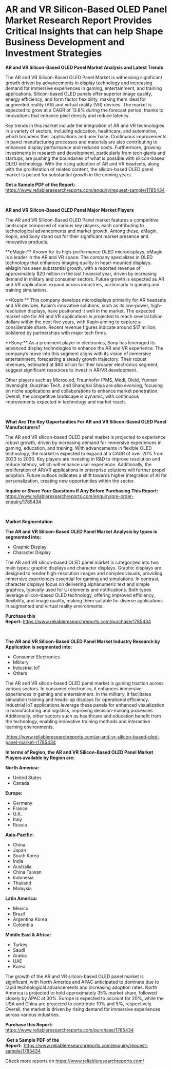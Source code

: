 <p><h1>AR and VR Silicon-Based OLED Panel Market Research Report Provides Critical Insights that can help Shape Business Development and Investment Strategies</h1></p><p><strong>AR and VR Silicon-Based OLED Panel Market Analysis and Latest Trends</strong></p>
<p><p>The AR and VR Silicon-Based OLED Panel Market is witnessing significant growth driven by advancements in display technology and increasing demand for immersive experiences in gaming, entertainment, and training applications. Silicon-based OLED panels offer superior image quality, energy efficiency, and form factor flexibility, making them ideal for augmented reality (AR) and virtual reality (VR) devices. The market is expected to grow at a CAGR of 13.8% during the forecast period, thanks to innovations that enhance pixel density and reduce latency.</p><p>Key trends in this market include the integration of AR and VR technologies in a variety of sectors, including education, healthcare, and automotive, which broadens their applications and user base. Continuous improvements in panel manufacturing processes and materials are also contributing to enhanced display performance and reduced costs. Furthermore, growing investments in research and development, particularly from tech giants and startups, are pushing the boundaries of what is possible with silicon-based OLED technology. With the rising adoption of AR and VR headsets, along with the proliferation of related content, the silicon-based OLED panel market is poised for substantial growth in the coming years.</p></p>
<p><strong>Get a Sample PDF of the Report:&nbsp;</strong> <a href="https://www.reliableresearchreports.com/enquiry/request-sample/1785434?utm_campaign=3250&utm_medium=2&utm_source=Github&utm_content=ia&utm_term=25032025&utm_id=ar-and-vr-silicon-based-oled-panel">https://www.reliableresearchreports.com/enquiry/request-sample/1785434</a></p>
<p>&nbsp;</p>
<p><strong>AR and VR Silicon-Based OLED Panel Major Market Players</strong></p>
<p><p>The AR and VR Silicon-Based OLED Panel market features a competitive landscape composed of various key players, each contributing to technological advancements and market growth. Among these, eMagin, Kopin, and Sony stand out for their significant market presence and innovative products.</p><p>**eMagin:** Known for its high-performance OLED microdisplays, eMagin is a leader in the AR and VR space. The company specializes in OLED technology that enhances imaging quality in head-mounted displays. eMagin has seen substantial growth, with a reported revenue of approximately $20 million in the last financial year, driven by increasing demand in military and consumer sectors. Future growth is expected as AR and VR applications expand across industries, particularly in gaming and training simulations.</p><p>**Kopin:** This company develops microdisplays primarily for AR headsets and VR devices. Kopin’s innovative solutions, such as its low-power, high-resolution displays, have positioned it well in the market. The expected market size for AR and VR applications is projected to reach several billion dollars within the next five years, with Kopin aiming to capture a considerable share. Recent revenue figures indicate around $17 million, bolstered by partnerships with major tech firms.</p><p>**Sony:** As a prominent player in electronics, Sony has leveraged its advanced display technologies to enhance the AR and VR experience. The company’s move into this segment aligns with its vision of immersive entertainment, forecasting a steady growth trajectory. Their robust revenues, estimated at $80 billion for their broader electronics segment, suggest significant resources to invest in AR/VR development.</p><p>Other players such as Microoled, Fraunhofer IPMS, Medi, Oleid, Yunnan Invensight, Guozhao Tech, and Shanghai Shiya are also evolving, focusing on niche applications and collaborations to enhance market penetration. Overall, the competitive landscape is dynamic, with continuous improvements expected in technology and market reach.</p></p>
<p>&nbsp;</p>
<p><strong>What Are The Key Opportunities For AR and VR Silicon-Based OLED Panel Manufacturers?</strong></p>
<p><p>The AR and VR silicon-based OLED panel market is projected to experience robust growth, driven by increasing demand for immersive experiences in gaming, education, and training. With advancements in flexible OLED technology, the market is expected to expand at a CAGR of over 20% from 2023 to 2030. Key players are investing in R&D to improve resolution and reduce latency, which will enhance user experience. Additionally, the proliferation of AR/VR applications in enterprise solutions will further propel adoption. Future outlook indicates a shift towards higher integration of AI for personalization, creating new opportunities within the sector.</p></p>
<p><strong>Inquire or Share Your Questions If Any Before Purchasing This Report:</strong> <a href="https://www.reliableresearchreports.com/enquiry/pre-order-enquiry/1785434?utm_campaign=3250&utm_medium=2&utm_source=Github&utm_content=ia&utm_term=25032025&utm_id=ar-and-vr-silicon-based-oled-panel">https://www.reliableresearchreports.com/enquiry/pre-order-enquiry/1785434</a></p>
<p>&nbsp;</p>
<p><strong>Market Segmentation</strong></p>
<p><strong>The AR and VR Silicon-Based OLED Panel Market Analysis by types is segmented into:</strong></p>
<p><ul><li>Graphic Display</li><li>Character Display</li></ul></p>
<p><p>The AR and VR silicon-based OLED panel market is categorized into two main types: graphic displays and character displays. Graphic displays are designed to render high-resolution images and complex visuals, providing immersive experiences essential for gaming and simulations. In contrast, character displays focus on delivering alphanumeric text and simple graphics, typically used for UI elements and notifications. Both types leverage silicon-based OLED technology, offering improved efficiency, flexibility, and image quality, making them suitable for diverse applications in augmented and virtual reality environments.</p></p>
<p><strong>Purchase this Report:&nbsp;</strong><a href="https://www.reliableresearchreports.com/purchase/1785434?utm_campaign=3250&utm_medium=2&utm_source=Github&utm_content=ia&utm_term=25032025&utm_id=ar-and-vr-silicon-based-oled-panel">https://www.reliableresearchreports.com/purchase/1785434</a></p>
<p>&nbsp;</p>
<p><strong>The AR and VR Silicon-Based OLED Panel Market Industry Research by Application is segmented into:</strong></p>
<p><ul><li>Consumer Electronics</li><li>Military</li><li>Industrial IoT</li><li>Others</li></ul></p>
<p><p>The AR and VR silicon-based OLED panel market is gaining traction across various sectors. In consumer electronics, it enhances immersive experiences in gaming and entertainment. In the military, it facilitates simulation training and heads-up displays for operational efficiency. Industrial IoT applications leverage these panels for enhanced visualization in manufacturing and logistics, improving decision-making processes. Additionally, other sectors such as healthcare and education benefit from the technology, enabling innovative training methods and interactive learning environments.</p></p>
<p><a href="https://www.reliableresearchreports.com/ar-and-vr-silicon-based-oled-panel-market-r1785434?utm_campaign=3250&utm_medium=2&utm_source=Github&utm_content=ia&utm_term=25032025&utm_id=ar-and-vr-silicon-based-oled-panel">&nbsp;https://www.reliableresearchreports.com/ar-and-vr-silicon-based-oled-panel-market-r1785434</a></p>
<p><strong>In terms of Region, the AR and VR Silicon-Based OLED Panel Market Players available by Region are:</strong></p>
<p>
    <p> <strong> North America: </strong>
        <ul>
            <li>United States</li>
            <li>Canada</li>
        </ul>
        </p> 
    <p> <strong> Europe: </strong>
        <ul>
            <li>Germany</li>
            <li>France</li>
            <li>U.K.</li>
            <li>Italy</li>
            <li>Russia</li>
        </ul>
        </p> 
    <p> <strong> Asia-Pacific: </strong>
        <ul>
            <li>China</li>
            <li>Japan</li>
            <li>South Korea</li>
            <li>India</li>
            <li>Australia</li>
            <li>China Taiwan</li>
            <li>Indonesia</li>
            <li>Thailand</li>
            <li>Malaysia</li>
        </ul>
        </p> 
    <p> <strong> Latin America: </strong>
        <ul>
            <li>Mexico</li>
            <li>Brazil</li>
            <li>Argentina Korea</li>
            <li>Colombia</li>
        </ul>
        </p> 
    <p> <strong> Middle East & Africa: </strong>
        <ul>
            <li>Turkey</li>
            <li>Saudi</li>
            <li>Arabia</li>
            <li>UAE</li>
            <li>Korea</li>
        </ul>
    </p>
    </p>
<p><p>The growth of the AR and VR silicon-based OLED panel market is significant, with North America and APAC anticipated to dominate due to rapid technological advancements and increasing adoption rates. North America is projected to hold approximately 35% market share, followed closely by APAC at 30%. Europe is expected to account for 20%, while the USA and China are projected to contribute 10% and 5%, respectively. Overall, the market is driven by rising demand for immersive experiences across various industries.</p></p>
<p><strong>Purchase this Report: </strong><a href="https://www.reliableresearchreports.com/purchase/1785434?utm_campaign=3250&utm_medium=2&utm_source=Github&utm_content=ia&utm_term=25032025&utm_id=ar-and-vr-silicon-based-oled-panel">https://www.reliableresearchreports.com/purchase/1785434</a></p>
<p>&nbsp;<strong>Get a Sample PDF of the Report:&nbsp;&nbsp;</strong><a href="https://www.reliableresearchreports.com/enquiry/request-sample/1785434?utm_campaign=3250&utm_medium=2&utm_source=Github&utm_content=ia&utm_term=25032025&utm_id=ar-and-vr-silicon-based-oled-panel">https://www.reliableresearchreports.com/enquiry/request-sample/1785434</a></p>
<p><strong></strong></p>
<p>Check more reports on <a href="https://www.reliableresearchreports.com/?utm_campaign=3250&utm_medium=2&utm_source=Github&utm_content=ia&utm_term=25032025&utm_id=ar-and-vr-silicon-based-oled-panel">https://www.reliableresearchreports.com/</a></p>